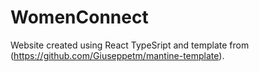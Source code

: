 # WomenConnect
Website created using React TypeSript and template from (https://github.com/Giuseppetm/mantine-template).
